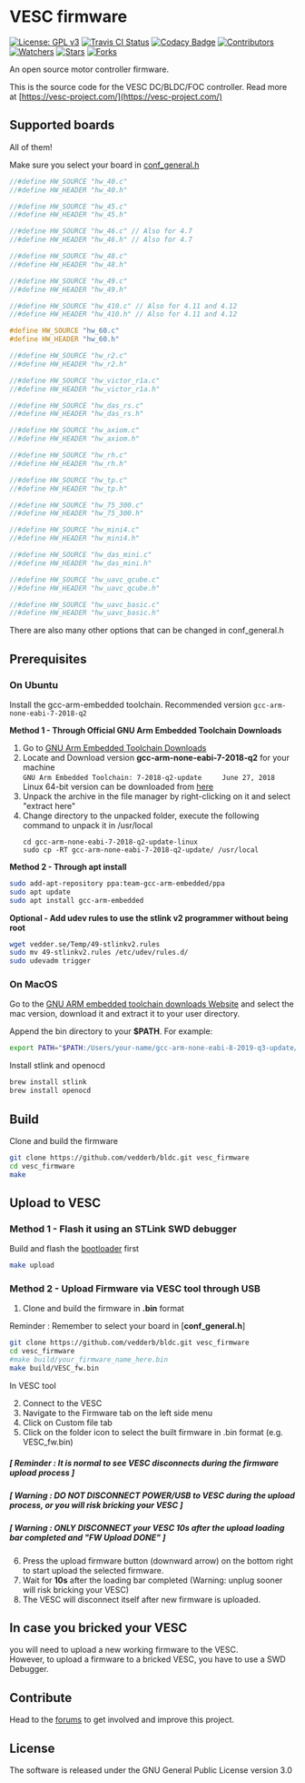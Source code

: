 # VESC firmware

[![License: GPL v3](https://img.shields.io/badge/License-GPLv3-blue.svg)](https://www.gnu.org/licenses/gpl-3.0)
[![Travis CI Status](https://travis-ci.com/vedderb/bldc.svg?branch=master)](https://travis-ci.com/vedderb/bldc)
[![Codacy Badge](https://api.codacy.com/project/badge/Grade/75e90ffbd46841a3a7be2a9f7a94c242)](https://www.codacy.com/app/vedderb/bldc?utm_source=github.com&amp;utm_medium=referral&amp;utm_content=vedderb/bldc&amp;utm_campaign=Badge_Grade)
[![Contributors](https://img.shields.io/github/contributors/vedderb/bldc.svg)](https://github.com/vedderb/bldc/graphs/contributors)
[![Watchers](https://img.shields.io/github/watchers/vedderb/bldc.svg)](https://github.com/vedderb/bldc/watchers)
[![Stars](https://img.shields.io/github/stars/vedderb/bldc.svg)](https://github.com/vedderb/bldc/stargazers)
[![Forks](https://img.shields.io/github/forks/vedderb/bldc.svg)](https://github.com/vedderb/bldc/network/members)

An open source motor controller firmware.

This is the source code for the VESC DC/BLDC/FOC controller. Read more at
[https://vesc-project.com/](https://vesc-project.com/)

## Supported boards

All  of them!

Make sure you select your board in [conf_general.h](conf_general.h)


```c
//#define HW_SOURCE "hw_40.c"
//#define HW_HEADER "hw_40.h"

//#define HW_SOURCE "hw_45.c"
//#define HW_HEADER "hw_45.h"

//#define HW_SOURCE "hw_46.c" // Also for 4.7
//#define HW_HEADER "hw_46.h" // Also for 4.7

//#define HW_SOURCE "hw_48.c"
//#define HW_HEADER "hw_48.h"

//#define HW_SOURCE "hw_49.c"
//#define HW_HEADER "hw_49.h"

//#define HW_SOURCE "hw_410.c" // Also for 4.11 and 4.12
//#define HW_HEADER "hw_410.h" // Also for 4.11 and 4.12

#define HW_SOURCE "hw_60.c"
#define HW_HEADER "hw_60.h"

//#define HW_SOURCE "hw_r2.c"
//#define HW_HEADER "hw_r2.h"

//#define HW_SOURCE "hw_victor_r1a.c"
//#define HW_HEADER "hw_victor_r1a.h"

//#define HW_SOURCE "hw_das_rs.c"
//#define HW_HEADER "hw_das_rs.h"

//#define HW_SOURCE "hw_axiom.c"
//#define HW_HEADER "hw_axiom.h"

//#define HW_SOURCE "hw_rh.c"
//#define HW_HEADER "hw_rh.h"

//#define HW_SOURCE "hw_tp.c"
//#define HW_HEADER "hw_tp.h"

//#define HW_SOURCE "hw_75_300.c"
//#define HW_HEADER "hw_75_300.h"

//#define HW_SOURCE "hw_mini4.c"
//#define HW_HEADER "hw_mini4.h"

//#define HW_SOURCE "hw_das_mini.c"
//#define HW_HEADER "hw_das_mini.h"

//#define HW_SOURCE "hw_uavc_qcube.c"
//#define HW_HEADER "hw_uavc_qcube.h"

//#define HW_SOURCE "hw_uavc_basic.c"
//#define HW_HEADER "hw_uavc_basic.h"
```
There are also many other options that can be changed in conf_general.h


## Prerequisites

### On Ubuntu

Install the gcc-arm-embedded toolchain. Recommended version ```gcc-arm-none-eabi-7-2018-q2```  

**Method 1 - Through Official GNU Arm Embedded Toolchain Downloads**
1. Go to [GNU Arm Embedded Toolchain Downloads](https://developer.arm.com/tools-and-software/open-source-software/developer-tools/gnu-toolchain/gnu-rm/downloads)
2. Locate and Download version **gcc-arm-none-eabi-7-2018-q2** for your machine  
   ```GNU Arm Embedded Toolchain: 7-2018-q2-update     June 27, 2018```  
   Linux 64-bit version can be downloaded from [here](https://developer.arm.com/-/media/Files/downloads/gnu-rm/7-2018q2/gcc-arm-none-eabi-7-2018-q2-update-linux.tar.bz2?revision=bc2c96c0-14b5-4bb4-9f18-bceb4050fee7?product=GNU%20Arm%20Embedded%20Toolchain,64-bit,,Linux,7-2018-q2-update)  
3. Unpack the archive in the file manager by right-clicking on it and select "extract here"
4. Change directory to the unpacked folder, execute the following command to unpack it in /usr/local  
   ```
   cd gcc-arm-none-eabi-7-2018-q2-update-linux  
   sudo cp -RT gcc-arm-none-eabi-7-2018-q2-update/ /usr/local  
   ```

**Method 2 - Through apt install**
```bash
sudo add-apt-repository ppa:team-gcc-arm-embedded/ppa
sudo apt update
sudo apt install gcc-arm-embedded
```


**Optional - Add udev rules to use the stlink v2 programmer without being root**
```bash
wget vedder.se/Temp/49-stlinkv2.rules
sudo mv 49-stlinkv2.rules /etc/udev/rules.d/
sudo udevadm trigger
```

### On MacOS

Go to the [GNU ARM embedded toolchain downloads Website](https://developer.arm.com/tools-and-software/open-source-software/developer-tools/gnu-toolchain/gnu-rm/downloads) and select the mac version, download it and extract it to your user directory.

Append the bin directory to your **$PATH**. For example:


```bash
export PATH="$PATH:/Users/your-name/gcc-arm-none-eabi-8-2019-q3-update/bin/"
```

Install stlink and openocd


```bash
brew install stlink
brew install openocd
```

## Build
Clone and build the firmware

```bash
git clone https://github.com/vedderb/bldc.git vesc_firmware
cd vesc_firmware
make
```


## Upload to VESC
### Method 1 - Flash it using an STLink SWD debugger

Build and flash the [bootloader](https://github.com/vedderb/bldc-bootloader) first

```bash
make upload
```
### Method 2 - Upload Firmware via VESC tool through USB

1. Clone and build the firmware in **.bin** format

Reminder : Remember to select your board in [**conf_general.h**]

```bash
git clone https://github.com/vedderb/bldc.git vesc_firmware
cd vesc_firmware
#make build/your_firmware_name_here.bin
make build/VESC_fw.bin 
```
In VESC tool

2. Connect to the VESC
3. Navigate to the Firmware tab on the left side menu 
4. Click on Custom file tab
5. Click on the folder icon to select the built firmware in .bin format (e.g. VESC_fw.bin)  

##### [ Reminder : It is normal to see VESC disconnects during the firmware upload process ]  
#####  **[ Warning : DO NOT DISCONNECT POWER/USB to VESC during the upload process, or you will risk bricking your VESC ]**  
#####  **[ Warning : ONLY DISCONNECT your VESC 10s after the upload loading bar completed and "FW Upload DONE" ]**

6. Press the upload firmware button (downward arrow) on the bottom right to start upload the selected firmware.
7. Wait for **10s** after the loading bar completed (Warning: unplug sooner will risk bricking your VESC)
8. The VESC will disconnect itself after new firmware is uploaded.

## In case you bricked your VESC
you will need to upload a new working firmware to the VESC.  
However, to upload a firmware to a bricked VESC, you have to use a SWD Debugger.


## Contribute

Head to the [forums](https://vesc-project.com/forum) to get involved and improve this project.


## License

The software is released under the GNU General Public License version 3.0
